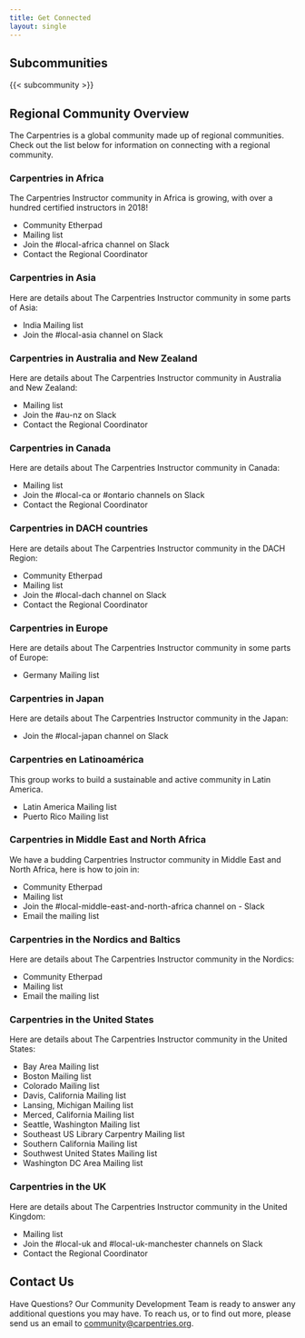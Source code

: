 ```yaml
---
title: Get Connected
layout: single
---
```


## Subcommunities 

{{< subcommunity >}}


## Regional Community Overview

The Carpentries is a global community made up of regional communities. Check out the list below for information on connecting with a regional community.

### Carpentries in Africa

The Carpentries Instructor community in Africa is growing, with over a hundred certified instructors in 2018!

- Community Etherpad
- Mailing list
- Join the #local-africa channel on Slack
- Contact the Regional Coordinator

### Carpentries in Asia

Here are details about The Carpentries Instructor community in some parts of Asia:

- India Mailing list
- Join the #local-asia channel on Slack

### Carpentries in Australia and New Zealand
Here are details about The Carpentries Instructor community in Australia and New Zealand:

- Mailing list
- Join the #au-nz on Slack
- Contact the Regional Coordinator

### Carpentries in Canada

Here are details about The Carpentries Instructor community in Canada:

- Mailing list
- Join the #local-ca or #ontario channels on Slack
- Contact the Regional Coordinator

### Carpentries in DACH countries
Here are details about The Carpentries Instructor community in the DACH Region:

- Community Etherpad
- Mailing list
- Join the #local-dach channel on Slack
- Contact the Regional Coordinator


### Carpentries in Europe

Here are details about The Carpentries Instructor community in some parts of Europe:

- Germany Mailing list

### Carpentries in Japan
Here are details about The Carpentries Instructor community in the Japan:

- Join the #local-japan channel on Slack

### Carpentries en Latinoamérica

This group works to build a sustainable and active community in Latin America.

- Latin America Mailing list
- Puerto Rico Mailing list

### Carpentries in Middle East and North Africa

We have a budding Carpentries Instructor community in Middle East and North Africa, here is how to join in:

- Community Etherpad
- Mailing list
- Join the #local-middle-east-and-north-africa channel on - Slack
- Email the mailing list

### Carpentries in the Nordics and Baltics

Here are details about The Carpentries Instructor community in the Nordics:
- Community Etherpad
- Mailing list
- Email the mailing list

### Carpentries in the United States
Here are details about The Carpentries Instructor community in the United States:

- Bay Area Mailing list
- Boston Mailing list
- Colorado Mailing list
- Davis, California Mailing list
- Lansing, Michigan Mailing list
- Merced, California Mailing list
- Seattle, Washington Mailing list
- Southeast US Library Carpentry Mailing list
- Southern California Mailing list
- Southwest United States Mailing list
- Washington DC Area Mailing list

### Carpentries in the UK
Here are details about The Carpentries Instructor community in the United Kingdom:

- Mailing list
- Join the #local-uk and #local-uk-manchester channels on Slack
- Contact the Regional Coordinator

## Contact Us

Have Questions? Our Community Development Team is ready to answer any additional questions you may have. To reach us, or to find out more, please send us an email to community@carpentries.org.